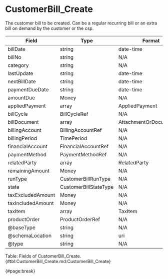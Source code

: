 <!--
    ATTENTION: This file was generated via gradle!
               Do NOT manually edit this file! Any such changes will be overwritten!
-->

# CustomerBill_Create

The customer bill to be created.
Can be a regular recurring bill or an extra bill on demand by the customer or the csp.

| Field | Type | Format | Required |
| ------- | ------- | ------- | --- |
| billDate | string | date-time | No |
| billNo | string | N/A | No |
| category | string | N/A | No |
| lastUpdate | string | date-time | No |
| nextBillDate | string | date-time | No |
| paymentDueDate | string | date-time | No |
| amountDue | Money | N/A | No |
| appliedPayment | array | AppliedPayment | No |
| billCycle | BillCycleRef | N/A | No |
| billDocument | array | AttachmentOrDocumentRef | No |
| billingAccount | BillingAccountRef | N/A | No |
| billingPeriod | TimePeriod | N/A | No |
| financialAccount | FinancialAccountRef | N/A | No |
| paymentMethod | PaymentMethodRef | N/A | No |
| relatedParty | array | RelatedParty | No |
| remainingAmount | Money | N/A | No |
| runType | CustomerBillRunType | N/A | No |
| state | CustomerBillStateType | N/A | No |
| taxExcludedAmount | Money | N/A | No |
| taxIncludedAmount | Money | N/A | No |
| taxItem | array | TaxItem | No |
| productOrder | ProductOrderRef | N/A | No |
| @baseType | string | N/A | No |
| @schemaLocation | string | uri | No |
| @type | string | N/A | No |

Table: Fields of CustomerBill_Create. {#tbl:CustomerBill_Create.md:CustomerBill_Create}

{#page:break}
